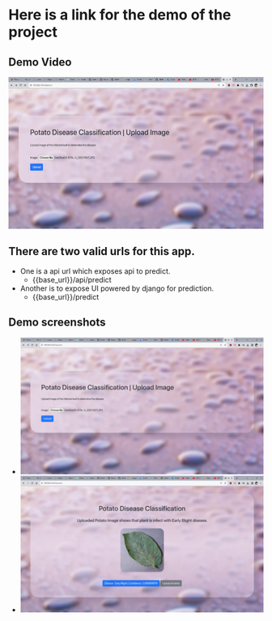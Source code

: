 # Here is a link for the demo of the project

## Demo Video

[<img src="preview.png" width="600" height="300"
/>](https://youtu.be/crqeQkAA42A?si=O6gt2QCiFtiHrPHX)


## There are two valid urls for this app.
- One is a api url which exposes api to predict.
    - {{base_url}}/api/predict
- Another is to expose UI powered by django for prediction.
    - {{base_url}}/predict

## Demo screenshots
- <img src="preview.png">
- <img src="results.png">
